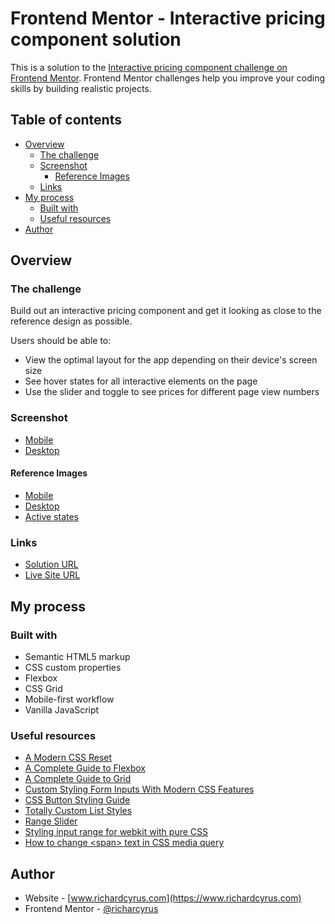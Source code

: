 # Frontend Mentor - Interactive pricing component solution

This is a solution to the [Interactive pricing component challenge on Frontend Mentor](https://www.frontendmentor.io/challenges/interactive-pricing-component-t0m8PIyY8). Frontend Mentor challenges help you improve your coding skills by building realistic projects.

## Table of contents

- [Overview](#overview)
  - [The challenge](#the-challenge)
  - [Screenshot](#screenshot)
    - [Reference Images](#reference-images)
  - [Links](#links)
- [My process](#my-process)
  - [Built with](#built-with)
  - [Useful resources](#useful-resources)
- [Author](#author)

## Overview

### The challenge

Build out an interactive pricing component and get it looking as close to the reference design as possible.

Users should be able to:

- View the optimal layout for the app depending on their device's screen size
- See hover states for all interactive elements on the page
- Use the slider and toggle to see prices for different page view numbers

### Screenshot

- [Mobile](./design/screenshots/mobile-screenshot.jpg)
- [Desktop](./design/screenshots/desktop-screenshot.jpg)

#### Reference Images

- [Mobile](./design/reference/mobile-design.jpg)
- [Desktop](./design/reference/desktop-design.jpg)
- [Active states](./design/reference/active-states.jpg)

### Links

- [Solution URL](https://github.com/richardcyrus/fm-interactive-pricing-component)
- [Live Site URL](https://richardcyrus.github.io/fm-interactive-pricing-component)

## My process

### Built with

- Semantic HTML5 markup
- CSS custom properties
- Flexbox
- CSS Grid
- Mobile-first workflow
- Vanilla JavaScript

### Useful resources

- [A Modern CSS Reset](https://piccalil.li/blog/a-modern-css-reset/)
- [A Complete Guide to Flexbox](https://css-tricks.com/snippets/css/a-guide-to-flexbox/)
- [A Complete Guide to Grid](https://css-tricks.com/snippets/css/complete-guide-grid/)
- [Custom Styling Form Inputs With Modern CSS Features](https://css-tricks.com/custom-styling-form-inputs-with-modern-css-features/)
- [CSS Button Styling Guide](https://moderncss.dev/css-button-styling-guide/)
- [Totally Custom List Styles](https://moderncss.dev/totally-custom-list-styles/)
- [Range Slider](https://codepen.io/lavary/pen/OJbQPXe)
- [Styling input range for webkit with pure CSS](https://stackoverflow.com/questions/34850327/styling-input-range-for-webkit-with-pure-css)
- [How to change &lt;span&gt; text in CSS media query](https://stackoverflow.com/questions/55975602/how-to-change-span-text-in-css-media-query)

## Author

- Website - [www.richardcyrus.com](https://www.richardcyrus.com)
- Frontend Mentor - [@richarcyrus](https://www.frontendmentor.io/profile/richarcyrus)
